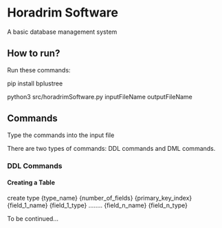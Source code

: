 # Horadrim Software
A basic database management system

## How to run?

Run these commands:

pip install bplustree

python3 src/horadrimSoftware.py inputFileName outputFileName

## Commands

Type the commands into the input file

There are two types of commands: DDL commands and DML commands.

### DDL Commands

#### Creating a Table
create type {type_name} {number_of_fields} {primary_key_index} {field_1_name} {field_1_type} ........ {field_n_name} {field_n_type}

To be continued...
